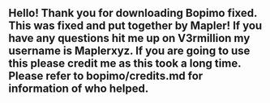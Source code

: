  ## Hello! Thank you for downloading Bopimo fixed. This was fixed and put together by Mapler! If you have any questions hit me up on V3rmillion my username is Maplerxyz. If you are going to use this please credit me as this took a long time. Please refer to bopimo/credits.md for information of who helped. 